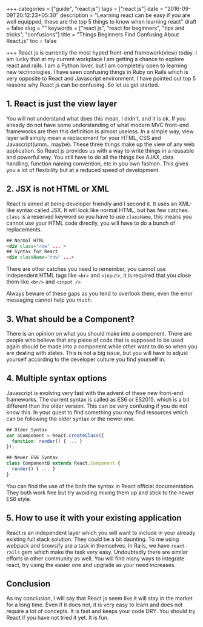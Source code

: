 +++
categories = ["guide", "react js"]
tags = ["react js"]
date = "2016-09-09T20:12:23+05:30"
description = "Learning react can be easy if you are well equipped, these are the top 5 things to know when learning react"
draft = false
slug = ""
keywords = ["react js", "react for beginners", "tips and tricks", "confusions"]
title = "Things Beginners Find Confusing About React.js"
toc = false

+++
React js is currently the most hyped front-end framework(view) today. I am lucky that at my current workplace I am getting a chance to explore react and rails. I am a Python lover, but I am completely open to learning new technologies. I have seen confusing things in Ruby on Rails which is very opposite to React and Javascript environment. I have pointed out top 5 reasons why React js can be confusing. So let us get started.

## 1. React is just the view layer

You will not understand what does this mean, I didn't, and it is ok. If you already do not have some understanding of what modern MVC front-end frameworks are then this definition is almost useless. In a simple way, view layer will simply mean a replacement for your HTML, CSS and Javascript(umm.. maybe). These three things make up the view of any web application. So React js provides us with a way to write things in a reusable and powerful way. You still have to do all the things like AJAX, data handling, function naming convention, etc in you own fashion. This gives you a lot of flexibility but at a reduced speed of development.

## 2. JSX is not HTML or XML

React is aimed at being developer friendly and I second it. It uses an XML-like syntax called JSX. It will look like normal HTML, but has few catches. `class` is a reserved keyword so you have to use `className`, this means you cannot use your HTML code directly, you will have to do a bunch of replacements.

```html
## Normal HTML
<div class="row" ... >
## Syntax for React
<div className="row" ...>
```
 There are other catches you need to remember, you cannot use independent HTML tags like `<br>` and `<input>`, it is required that you close them like `<br/>` and `<input />`

Always beware of these gaps as you tend to overlook them, even the error messaging cannot help you much.

## 3.  What should be a Component?

There is an opinion on what you should make into a component. There are people who believe that any piece of code that is supposed to be used again should be made into a component while other want to do so when you are dealing with states. This is not a big issue, but you will have to adjust yourself according to the developer culture you find yourself in.

## 4. Multiple syntax options

Javascript is evolving very fast with the advent of these new front-end frameworks. The current syntax is called as ES6 or ES2015, which is a bit different than the older version. This can be very confusing if you do not know this. In your quest to find something you may find resources which can be following the older syntax or the newer one.

```javascript
## Older Syntax
var aComponent = React.createClass({
  function: render() { ... }
});

## Newer ES6 Syntax
class ComponentB extends React.Component {
  render() { ... }
}
```

You can find the use of the both the syntax in React official documentation. They both work fine but try avoiding mixing them up  and stick to the newer ES6 style.

## 5. How to use it with your existing application

React is an independent layer which you will want to include in your already existing full stack solution. They could be a bit daunting. To me using webpack and browsify are a task in themselves. In Rails, we have `react-rails` gem which make the task very easy. Undoubtedly there are similar efforts in other community as well. You will find many ways to integrate react, try using the easier one and upgrade as your need increases.

## Conclusion

As my conclusion, I will say that React js seem like it will stay in the market for a long time. Even if it does not, it is very easy to learn and does not require a lot of concepts. It is fast and keeps your code DRY. You should try React if you have not tried it yet. It is fun.
